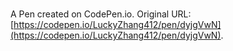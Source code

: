 # 

A Pen created on CodePen.io. Original URL: [https://codepen.io/LuckyZhang412/pen/dyjgVwN](https://codepen.io/LuckyZhang412/pen/dyjgVwN).

